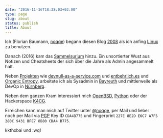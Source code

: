 ```yaml
---
date: "2016-11-16T18:38:03+02:00"
type: page
slug: about
status: publish
title: About
---
```


Ich (Florian Baumann,
[noqqe](/blog/2008/07/04/noqqede/)) begann diesen Blog
[2008](/blog/2008/03/24/hallo-welt-2/) als ich anfing
[Linux](https://de.wikipedia.org/wiki/Linux) zu benutzen.

Danach (2016) kam das [Sammelsurium](/sammelsurium/) hinzu. Ein unsortierter Wust aus Notizen
und Cheatsheets der sich über die Jahre als Admin angesammelt halt.

Neben [Projekten](/projects/) wie
[devnull-as-a-service.com](https://devnull-as-as-service.com) und
[entbehrlich.es](https://entbehrlich.es) und [Organic
Entropy](https://organic-entropy.org), arbeitete ich als Sysadmin in
[Bayreuth](https://de.wikipedia.org/wiki/Bayreuth) und mittlerweile als
DevOp in [Nürnberg](https://de.wikipedia.org/wiki/Nürnberg).

Neben dem ganzen Kram interessiert mich [OpenBSD](/tags/openbsd), [Python](/tags/python) oder der
Hackerspace [K4CG](https://k4cg.org).

Erreichen kann man mich auf Twitter unter
[@noqqe](https://twitter.com/noqqe), per Mail und lieber noch per Mail via
[PGP](/pgp/) Key ID `CDA4B775` und Fingerprint `227E 8E2D E6C7 A7F5 280C 9431 BFE7 8B80 CDA4 B775`.

kkthxbai und :wq!
